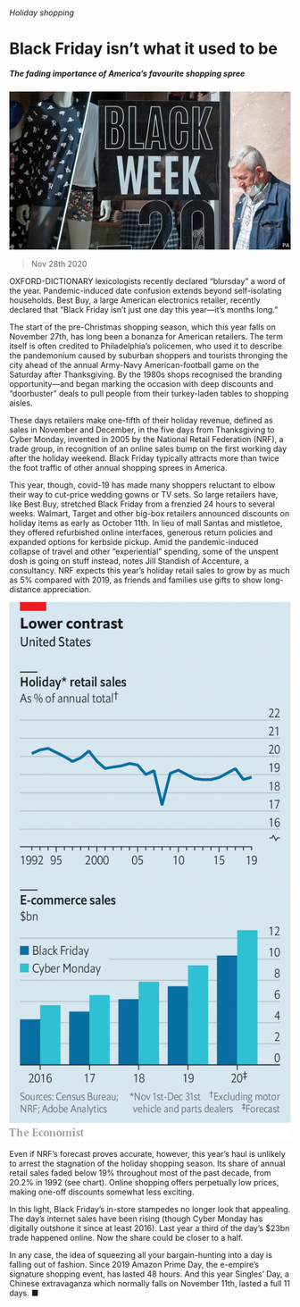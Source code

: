 ###### Holiday shopping

# Black Friday isn’t what it used to be 

##### The fading importance of America’s favourite shopping spree 

![image](images/20201128_WBP503.jpg) 

> Nov 28th 2020 

OXFORD-DICTIONARY lexicologists recently declared “blursday” a word of the year. Pandemic-induced date confusion extends beyond self-isolating households. Best Buy, a large American electronics retailer, recently declared that “Black Friday isn’t just one day this year—it’s months long.”

The start of the pre-Christmas shopping season, which this year falls on November 27th, has long been a bonanza for American retailers. The term itself is often credited to Philadelphia’s policemen, who used it to describe the pandemonium caused by suburban shoppers and tourists thronging the city ahead of the annual Army-Navy American-football game on the Saturday after Thanksgiving. By the 1980s shops recognised the branding opportunity—and began marking the occasion with deep discounts and “doorbuster” deals to pull people from their turkey-laden tables to shopping aisles.


These days retailers make one-fifth of their holiday revenue, defined as sales in November and December, in the five days from Thanksgiving to Cyber Monday, invented in 2005 by the National Retail Federation (NRF), a trade group, in recognition of an online sales bump on the first working day after the holiday weekend. Black Friday typically attracts more than twice the foot traffic of other annual shopping sprees in America.

This year, though, covid-19 has made many shoppers reluctant to elbow their way to cut-price wedding gowns or TV sets. So large retailers have, like Best Buy, stretched Black Friday from a frenzied 24 hours to several weeks. Walmart, Target and other big-box retailers announced discounts on holiday items as early as October 11th. In lieu of mall Santas and mistletoe, they offered refurbished online interfaces, generous return policies and expanded options for kerbside pickup. Amid the pandemic-induced collapse of travel and other “experiential” spending, some of the unspent dosh is going on stuff instead, notes Jill Standish of Accenture, a consultancy. NRF expects this year’s holiday retail sales to grow by as much as 5% compared with 2019, as friends and families use gifts to show long-distance appreciation.

![image](images/20201128_WBC054.png) 


Even if NRF’s forecast proves accurate, however, this year’s haul is unlikely to arrest the stagnation of the holiday shopping season. Its share of annual retail sales faded below 19% throughout most of the past decade, from 20.2% in 1992 (see chart). Online shopping offers perpetually low prices, making one-off discounts somewhat less exciting.

In this light, Black Friday’s in-store stampedes no longer look that appealing. The day’s internet sales have been rising (though Cyber Monday has digitally outshone it since at least 2016). Last year a third of the day’s $23bn trade happened online. Now the share could be closer to a half.

In any case, the idea of squeezing all your bargain-hunting into a day is falling out of fashion. Since 2019 Amazon Prime Day, the e-empire’s signature shopping event, has lasted 48 hours. And this year Singles’ Day, a Chinese extravaganza which normally falls on November 11th, lasted a full 11 days. ■


